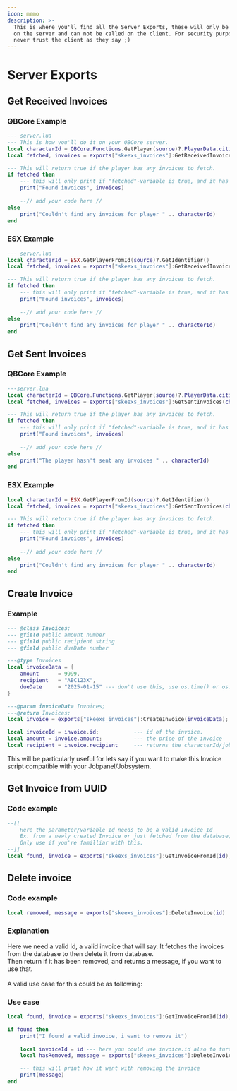 ```yaml
---
icon: memo
description: >-
  This is where you'll find all the Server Exports, these will only be available
  on the server and can not be called on the client. For security purposes,
  never trust the client as they say ;)
---
```


# Server Exports

## Get Received Invoices

### QBCore Example

```lua
--- server.lua
--- This is how you'll do it on your QBCore server.
local characterId = QBCore.Functions.GetPlayer(source)?.PlayerData.citizenid
local fetched, invoices = exports["skeexs_invoices"]:GetReceivedInvoices(characterId)

--- This will return true if the player has any invoices to fetch.
if fetched then
    --- this will only print if "fetched"-variable is true, and it has fetched.
    print("Found invoices", invoices)
    
    --// add your code here //
else
    print("Couldn't find any invoices for player " .. characterId)
end
```

### ESX Example

```lua
--- server.lua
local characterId = ESX.GetPlayerFromId(source)?.GetIdentifier()
local fetched, invoices = exports["skeexs_invoices"]:GetReceivedInvoices(characterId)

--- This will return true if the player has any invoices to fetch.
if fetched then
    --- this will only print if "fetched"-variable is true, and it has fetched.
    print("Found invoices", invoices)
    
    --// add your code here //
else
    print("Couldn't find any invoices for player " .. characterId)
end
```

## Get Sent Invoices

### QBCore Example

```lua
---server.lua
local characterId = QBCore.Functions.GetPlayer(source)?.PlayerData.citizenid
local fetched, invoices = exports["skeexs_invoices"]:GetSentInvoices(characterId)

--- This will return true if the player has any invoices to fetch.
if fetched then
    --- this will only print if "fetched"-variable is true, and it has fetched.
    print("Found invoices", invoices)
    
    --// add your code here //
else
    print("The player hasn't sent any invoices " .. characterId)
end
```

### ESX Example

```lua
local characterId = ESX.GetPlayerFromId(source)?.GetIdentifier()
local fetched, invoices = exports["skeexs_invoices"]:GetSentInvoices(characterId)

--- This will return true if the player has any invoices to fetch.
if fetched then
    --- this will only print if "fetched"-variable is true, and it has fetched.
    print("Found invoices", invoices)
    
    --// add your code here //
else
    print("Couldn't find any invoices for player " .. characterId)
end
```

## Create Invoice

### Example

```lua
--- @class Invoices;
--- @field public amount number
--- @field public recipient string
--- @field public dueDate number

---@type Invoices
local invoiceData = {
    amount      = 9999,
    recipient   = "ABC123X",
    dueDate     = "2025-01-15" --- don't use this, use os.time() or os.date() instead
}

---@param invoiceData Invoices;
---@return Invoices;
local invoice = exports["skeexs_invoices"]:CreateInvoice(invoiceData);

local invoiceId = invoice.id;           --- id of the invoice.
local amount = invoice.amount;          --- the price of the invoice
local recipient = invoice.recipient     --- returns the characterId/job that was input in "invoiceData"
```

This will be particularly useful for lets say if you want to make this Invoice script compatible with your Jobpanel/Jobsystem.

## Get Invoice from UUID

### Code example

```lua
--[[ 
    Here the parameter/variable Id needs to be a valid Invoice Id
    Ex. from a newly created Invoice or just fetched from the database;
    Only use if you're familliar with this.
--]]
local found, invoice = exports["skeexs_invoices"]:GetInvoiceFromId(id);
```

## Delete invoice

### Code example

```lua
local removed, message = exports["skeexs_invoices"]:DeleteInvoice(id)
```

### Explanation

Here we need a valid id, a valid invoice that will say. It fetches the invoices from the database to then delete it from database.\
Then return if it has been removed, and returns a message, if you want to use that.\
\
A valid use case for this could be as following:

### Use case

```lua
local found, invoice = exports["skeexs_invoices"]:GetInvoiceFromId(id);

if found then 
    print("I found a valid invoice, i want to remove it")
    
    local invoiceId = id --- here you could use invoice.id also to further validate youre using a valid invoice id
    local hasRemoved, message = exports["skeexs_invoices"]:DeleteInvoices(invoiceId) 

    --- this will print how it went with removing the invoice
    print(message)
end
```

